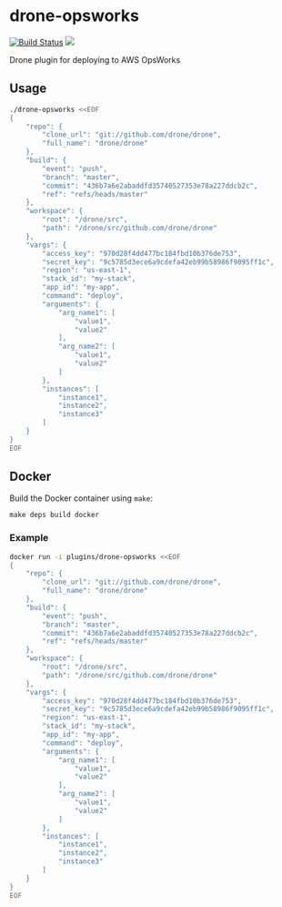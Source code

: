 # drone-opsworks

[![Build Status](http://beta.drone.io/api/badges/drone-plugins/drone-opsworks/status.svg)](http://beta.drone.io/drone-plugins/drone-opsworks)
[![](https://badge.imagelayers.io/plugins/drone-opsworks:latest.svg)](https://imagelayers.io/?images=plugins/drone-opsworks:latest 'Get your own badge on imagelayers.io')

Drone plugin for deploying to AWS OpsWorks

## Usage

```sh
./drone-opsworks <<EOF
{
    "repo": {
        "clone_url": "git://github.com/drone/drone",
        "full_name": "drone/drone"
    },
    "build": {
        "event": "push",
        "branch": "master",
        "commit": "436b7a6e2abaddfd35740527353e78a227ddcb2c",
        "ref": "refs/heads/master"
    },
    "workspace": {
        "root": "/drone/src",
        "path": "/drone/src/github.com/drone/drone"
    },
    "vargs": {
        "access_key": "970d28f4dd477bc184fbd10b376de753",
        "secret_key": "9c5785d3ece6a9cdefa42eb99b58986f9095ff1c",
        "region": "us-east-1",
        "stack_id": "my-stack",
        "app_id": "my-app",
        "command": "deploy",
        "arguments": {
            "arg_name1": [
                "value1",
                "value2"
            ],
            "arg_name2": [
                "value1",
                "value2"
            ]
        },
        "instances": [
            "instance1",
            "instance2",
            "instance3"
        ]
    }
}
EOF
```

## Docker

Build the Docker container using `make`:

```
make deps build docker
```

### Example

```sh
docker run -i plugins/drone-opsworks <<EOF
{
    "repo": {
        "clone_url": "git://github.com/drone/drone",
        "full_name": "drone/drone"
    },
    "build": {
        "event": "push",
        "branch": "master",
        "commit": "436b7a6e2abaddfd35740527353e78a227ddcb2c",
        "ref": "refs/heads/master"
    },
    "workspace": {
        "root": "/drone/src",
        "path": "/drone/src/github.com/drone/drone"
    },
    "vargs": {
        "access_key": "970d28f4dd477bc184fbd10b376de753",
        "secret_key": "9c5785d3ece6a9cdefa42eb99b58986f9095ff1c",
        "region": "us-east-1",
        "stack_id": "my-stack",
        "app_id": "my-app",
        "command": "deploy",
        "arguments": {
            "arg_name1": [
                "value1",
                "value2"
            ],
            "arg_name2": [
                "value1",
                "value2"
            ]
        },
        "instances": [
            "instance1",
            "instance2",
            "instance3"
        ]
    }
}
EOF
```
